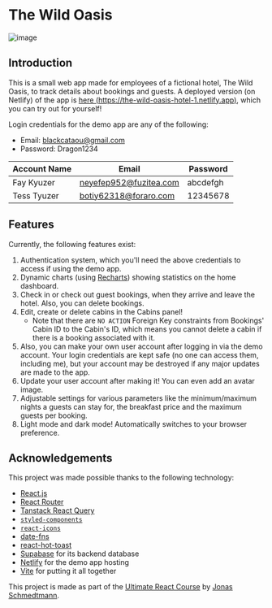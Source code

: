 # The Wild Oasis

![image](https://github.com/user-attachments/assets/046c4a8e-c1dd-4b3a-a601-3559c3ce9db4)

## Introduction
This is a small web app made for employees of a fictional hotel, The Wild Oasis, to track details about bookings and guests. A deployed version (on Netlify) of the app is [here (https://the-wild-oasis-hotel-1.netlify.app)](https://the-wild-oasis-hotel-1.netlify.app), which you can try out for yourself!

Login credentials for the demo app are any of the following:
- Email: blackcataou@gmail.com
- Password: Dragon1234

| Account Name  | Email | Password |
| ------------- | ----- | -------- |
| Fay Kyuzer  | neyefep952@fuzitea.com | abcdefgh |
| Tess Tyuzer  | botiy62318@foraro.com | 12345678 |

## Features
Currently, the following features exist:
1. Authentication system, which you'll need the above credentials to access if using the demo app.
2. Dynamic charts (using [Recharts](https://www.npmjs.com/package/recharts)) showing statistics on the home dashboard.
3. Check in or check out guest bookings, when they arrive and leave the hotel. Also, you can delete bookings.
4. Edit, create or delete cabins in the Cabins panel!
   - Note that there are `NO ACTION` Foreign Key constraints from Bookings' Cabin ID to the Cabin's ID, which means you cannot delete a cabin if there is a booking associated with it.
5. Also, you can make your own user account after logging in via the demo account. Your login credentials are kept safe (no one can access them, including me), but your account may be destroyed if any major updates are made to the app.
6. Update your user account after making it! You can even add an avatar image.
7. Adjustable settings for various parameters like the minimum/maximum nights a guests can stay for, the breakfast price and the maximum guests per booking.
8. Light mode and dark mode! Automatically switches to your browser preference.

## Acknowledgements
This project was made possible thanks to the following technology:
- [React.js](https://react.dev/)
- [React Router](https://reactrouter.com/en/main)
- [Tanstack React Query](https://tanstack.com/query/latest/docs/framework/react/overview)
- [`styled-components`](https://styled-components.com/)
- [`react-icons`](https://react-icons.github.io/react-icons/)
- [date-fns](https://date-fns.org/)
- [react-hot-toast](https://react-hot-toast.com/)
- [Supabase](https://supabase.com/) for its backend database
- [Netlify](https://www.netlify.com/) for the demo app hosting
- [Vite](https://vitejs.dev/) for putting it all together

This project is made as part of the [Ultimate React Course](https://www.udemy.com/course/the-ultimate-react-course/) by [Jonas Schmedtmann](https://codingheroes.io/).
